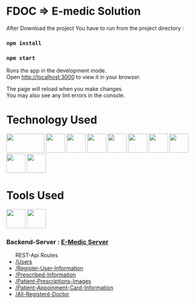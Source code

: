 # FDOC => E-medic Solution
After Download the project You have to run from the project directory :

### `npm install`
### `npm start`

Runs the app in the development mode.\
Open [http://localhost:3000](http://localhost:3000) to view it in your browser.

The page will reload when you make changes.\
You may also see any lint errors in the console.
# Technology Used

<img src="https://i.ibb.co/5WvJgTh/pngaaa-com-4178949.png" width="100px" height="50px"/><span>
<img src="https://i.ibb.co/VDpNkFf/888847.png" width="50px" height="50px"/>
<img src="https://i.ibb.co/K2fbp8r/pngaaa-com-2507930.png" width="50px" height="50px"/>
<img src="https://i.ibb.co/HNMGLwr/pngaaa-com-5670994.png" width="50px" height="50px"/>
<img src="https://i.ibb.co/PD5gmMk/pngaaa-com-5858229.png" width="50px" height="50px"/>
<img src="https://i.ibb.co/z7rxXr4/pngaaa-com-5051155.png" width="50px" height="50px"/>
<img src="https://i.ibb.co/6Jxkrfd/pngaaa-com-5051168.png" width="50px" height="50px"/>
<img src="https://i.ibb.co/zR37vCs/pngaaa-com-6351795.png" width="50px" height="50px"/>
<img src="https://i.ibb.co/Sv4Fgrb/logo.png" width="50px" height="50px"/>
<img src="https://i.ibb.co/tzBJ7hk/68747470733a2f2f76352e676574626f6f7473747261702e636f6d2f646f63732f352e302f6173736574732f6272616e642f.png" width="50px" height="50px"/>
# Tools Used
<img src="https://i.ibb.co/KXt0McZ/heroku.png" width="50px" height="50px"/><span>
<img src="https://cdn.iconscout.com/icon/free/png-256/netlify-3629537-3032320.png" width="50px" height="50px"/>



<h3> Backend-Server : <a href="https://project-101-doctor.herokuapp.com/">E-Medic Server</a></h3>
<ul>REST-Api Routes
   <li><a href="https://project-101-doctor.herokuapp.com/users">/Users</a> </li>
   <li><a href="https://project-101-doctor.herokuapp.com/reg-user-info">/Register-User-Information</a> </li>
   <li><a href="https://project-101-doctor.herokuapp.com/pres-info">/Prescribed-Information</a></li>
   <li><a href="https://project-101-doctor.herokuapp.com/pres-img">/Patient-Prescriptions-Images</a></li>
   <li><a href="https://project-101-doctor.herokuapp.com/users-info">/Patient-Appoinment-Card-Information</a></li>
   <li><a href="https://project-101-doctor.herokuapp.com/doctorlist">/All-Registerd-Doctor</a></li>
</ul>










